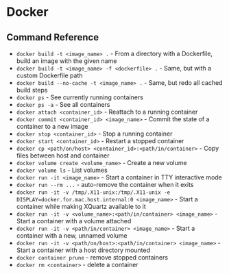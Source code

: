 # Docker

## Command Reference
- `docker build -t <image_name> .` - From a directory with a Dockerfile, build an image with the given name
- `docker build -t <image_name> -f <dockerfile> .` - Same, but with a custom Dockerfile path
- `docker build --no-cache -t <image_name> .` - Same, but redo all cached build steps
- `docker ps` - See currently running containers
- `docker ps -a` - See all containers
- `docker attach <container_id>` - Reattach to a running container
- `docker commit <container_id> <image_name>` - Commit the state of a container to a new image
- `docker stop <container_id>` - Stop a running container
- `docker start <container_id>` - Restart a stopped container
- `docker cp <path/on/host> <container_id>:<path/in/container>` - Copy files between host and container
- `docker volume create <volume_name>` - Create a new volume
- `docker volume ls` - List volumes
- `docker run -it <image_name>` -  Start a container in TTY interactive mode
- `docker run --rm ...` - auto-remove the container when it exits
- `docker run -it -v /tmp/.X11-unix:/tmp/.X11-unix -e DISPLAY=docker.for.mac.host.internal:0 <image_name>` - Start a container while making XQuartz available to it
- `docker run -it -v <volume_name>:<path/in/container> <image_name>` - Start a container with a volume attached
- `docker run -it -v <path/in/container> <image_name>` - Start a container with a new, unnamed volume
- `docker run -it -v <path/on/host>:<path/in/container> <image_name>` - Start a container with a host directory mounted
- `docker container prune` - remove stopped containers
- `docker rm <container>` - delete a container